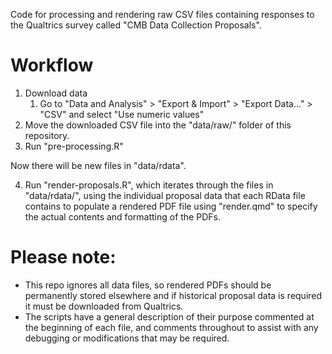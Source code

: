 Code for processing and rendering raw CSV files containing responses to the Qualtrics survey called "CMB Data Collection Proposals".

# Workflow

1. Download data
   1. Go to "Data and Analysis" > "Export & Import" > "Export Data..." > "CSV" and select "Use numeric values"
2. Move the downloaded CSV file into the "data/raw/" folder of this repository.
3. Run "pre-processing.R"

Now there will be new files in "data/rdata".

4. Run "render-proposals.R", which iterates through the files in "data/rdata/", using the individual proposal data that each RData file contains to populate a rendered PDF file using "render.qmd" to specify the actual contents and formatting of the PDFs.

# Please note:

- This repo ignores all data files, so rendered PDFs should be permanently stored elsewhere and if historical proposal data is required it must be downloaded from Qualtrics.
- The scripts have a general description of their purpose commented at the beginning of each file, and comments throughout to assist with any debugging or modifications that may be required.
